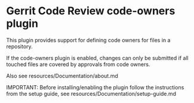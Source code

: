 # Gerrit Code Review code-owners plugin

This plugin provides support for defining code owners for files in a repository.

If the code-owners plugin is enabled, changes can only be submitted if all
touched files are covered by approvals from code owners.

Also see resources/Documentation/about.md

IMPORTANT: Before installing/enabling the plugin follow the instructions from
the setup guide, see resources/Documentation/setup-guide.md

